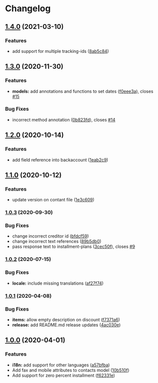 # Changelog
## [1.4.0](http://bitbucket.ratepay.com:7999///compare/1.3.0...1.4.0) (2021-03-10)


### Features

* add support for multiple tracking-ids ([8ab5c84](http://bitbucket.ratepay.com:7999///commit/8ab5c847bbd863abafd1548d1e7aee9e77c6c7b5))

## [1.3.0](http://bitbucket.ratepay.com:7999///compare/1.2.0...1.3.0) (2020-11-30)


### Features

* **models:** add annotations and functions to set dates ([f0eee3a](http://bitbucket.ratepay.com:7999///commit/f0eee3a8f25475437e40377421cec5264d1a3680)), closes [#15](http://bitbucket.ratepay.com:7999///issues/15)


### Bug Fixes

* incorrect method annotation ([0b823fd](http://bitbucket.ratepay.com:7999///commit/0b823fd5645fc76df9fb327cabca4a1193d484a4)), closes [#14](http://bitbucket.ratepay.com:7999///issues/14)

## [1.2.0](http://bitbucket.ratepay.com:7999///compare/1.1.0...1.2.0) (2020-10-14)


### Features

* add field reference into backaccount ([1eab2c9](http://bitbucket.ratepay.com:7999///commit/1eab2c945c41c7928dd745e0bf3b3193d3f4107b))

## [1.1.0](http://bitbucket.ratepay.com:7999///compare/1.0.3...1.1.0) (2020-10-12)


### Features

* update version on contant file ([1e3c609](http://bitbucket.ratepay.com:7999///commit/1e3c609173f5bc6fe34a21d2f4767821c7b66c55))

### [1.0.3](http://bitbucket.ratepay.com:7999///compare/1.0.2...1.0.3) (2020-09-30)


### Bug Fixes

* change incorrect creditor id ([bfdcf59](http://bitbucket.ratepay.com:7999///commit/bfdcf59d2f2b6f88732e110a1c9455eb7122065a))
* change incorrect text references ([89b5db0](http://bitbucket.ratepay.com:7999///commit/89b5db0e74af6498ba6458c56470e7ac93b6aeac))
* pass response text to installment-plans ([3cec50f](http://bitbucket.ratepay.com:7999///commit/3cec50f493e92e37ed2fc64c361fd08d73c63547)), closes [#9](http://bitbucket.ratepay.com:7999///issues/9)

### [1.0.2](http://bitbucket.ratepay.com:7999///compare/1.0.1...1.0.2) (2020-07-15)


### Bug Fixes

* **locale:** include missing translations ([af27f74](http://bitbucket.ratepay.com:7999///commit/af27f74772b19d1240bff879417fd55e60ebe1ad))

### [1.0.1](https://github.com/ratepay/php-library/compare/1.0.0...1.0.1) (2020-04-08)


### Bug Fixes

* **items:** allow empty description on discount ([f7371a6](https://github.com/ratepay/php-library/commit/f7371a6d3b33649b1a3cbba04ac3e8dbba786412))
* **release:** add README.md release updates ([4ac030e](https://github.com/ratepay/php-library/commit/4ac030ed87346a273e293f4dafd381b9a19f0bdd))

## [1.0.0](https://github.com/ratepay/php-library/compare/0.10.1...1.0.0) (2020-04-01)


### Features

* **i18n:** add support for other languages ([a57bfba](https://github.com/ratepay/php-library/commit/a57bfba414ec22668640130874c899eef78b49e4))
* Add fax and mobile attributes to contacts model ([10b510f](https://github.com/ratepay/php-library/commit/10b510f657d40eaa4fd8e60e640cf1980aa76df2))
* Add support for zero percent installment ([f62331e](https://github.com/ratepay/php-library/commit/f62331eaa2f4b9081dd1ca1f2a7c35f69486d053))

